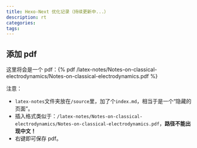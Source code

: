 ```yaml
---
title: Hexo-Next 优化记录（持续更新中...）
description: rt
categories:
tags:
---
```


## 添加 pdf

这里将会是一个 pdf：{% pdf /latex-notes/Notes-on-classical-electrodynamics/Notes-on-classical-electrodynamics.pdf %}

注意：

- `latex-notes`文件夹放在`/source`里，加了个`index.md`，相当于是一个“隐藏的页面”。
- 插入格式类似于：`/latex-notes/Notes-on-classical-electrodynamics/Notes-on-classical-electrodynamics.pdf`，**路径不能出现中文！**
- 右键即可保存 pdf。
